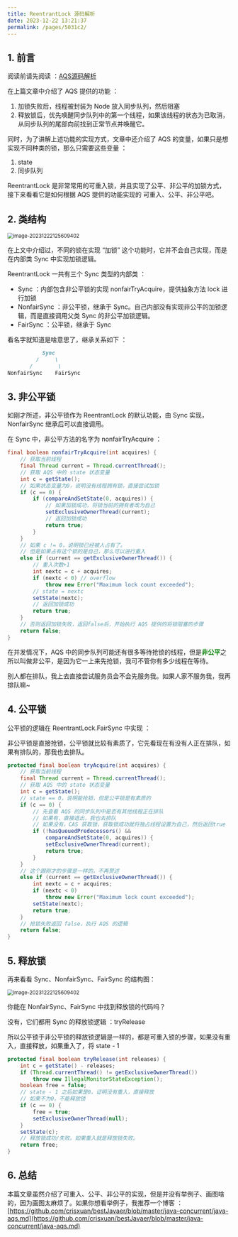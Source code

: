 ```yaml
---
title: ReentrantLock 源码解析
date: 2023-12-22 13:21:37
permalink: /pages/5031c2/
---
```

## 1. 前言

阅读前请先阅读 ：[AQS源码解析](https://2382546457.github.io/pages/6c8c00/)

在上篇文章中介绍了 AQS 提供的功能 ：

1. 加锁失败后，线程被封装为 Node 放入同步队列，然后阻塞
2. 释放锁后，优先唤醒同步队列中的第一个线程，如果该线程的状态为已取消，从同步队列的尾部向前找到正常节点并唤醒它。

同时，为了讲解上述功能的实现方式，文章中还介绍了 AQS 的变量，如果只是想实现不同种类的锁，那么只需要这些变量 ：

1. state
2. 同步队列

ReentrantLock 是非常常用的可重入锁，并且实现了公平、非公平的加锁方式，接下来看看它是如何根据 AQS 提供的功能实现的 可重入、公平、非公平吧。

## 2. 类结构

<img src="https://typorehwf.oss-cn-chengdu.aliyuncs.com/image-20231222125609402.png" alt="image-20231222125609402" style="zoom:80%;" />

在上文中介绍过，不同的锁在实现 “加锁” 这个功能时，它并不会自己实现，而是在内部类 Sync 中实现加锁逻辑。

ReentrantLock 一共有三个 Sync 类型的内部类 ：

- Sync ：内部包含非公平锁的实现 nonfairTryAcquire，提供抽象方法 lock 进行加锁
- NonfairSync ：非公平锁，继承于 Sync。自己内部没有实现非公平的加锁逻辑，而是直接调用父类 Sync 的非公平加锁逻辑。
- FairSync ：公平锁，继承于 Sync

看名字就知道是啥意思了，继承关系如下 ：

```markdown
           Sync
         /     \
       /        \
NonfairSync    FairSync
```

## 3. 非公平锁

如刚才所述，非公平锁作为 ReentrantLock 的默认功能，由 Sync 实现，NonfairSync 继承后可以直接调用。

在 Sync 中，非公平方法的名字为 nonfairTryAcquire ：

```java
final boolean nonfairTryAcquire(int acquires) {
    // 获取当前线程
    final Thread current = Thread.currentThread();
    // 获取 AQS 中的 state 状态变量
    int c = getState();
    // 如果状态变量为0，说明没有线程拥有锁，直接尝试加锁
    if (c == 0) {
        if (compareAndSetState(0, acquires)) {
            // 如果加锁成功，将锁当前的拥有者改为自己
            setExclusiveOwnerThread(current);
            // 返回加锁成功
            return true;
        }
    }
    // 如果 c != 0，说明锁已经被人占有了。
    // 但是如果占有这个锁的是自己，那么可以进行重入
    else if (current == getExclusiveOwnerThread()) {
        // 重入次数+1
        int nextc = c + acquires;
        if (nextc < 0) // overflow
            throw new Error("Maximum lock count exceeded");
        // state = nextc
        setState(nextc);
        // 返回加锁成功
        return true;
    }
    // 否则返回加锁失败，返回false后，开始执行 AQS 提供的将锁阻塞的步骤
    return false;
}
```

在并发情况下，AQS 中的同步队列可能还有很多等待抢锁的线程，但是<font color=green>**非公平**</font>之所以叫做非公平，是因为它一上来先抢锁，我可不管你有多少线程在等待。

别人都在排队，我上去直接尝试服务员会不会先服务我。如果人家不服务我，我再排队嘛~

## 4. 公平锁

公平锁的逻辑在 ReentrantLock.FairSync 中实现 ：

非公平锁是直接抢锁，公平锁就比较有素质了，它先看现在有没有人正在排队，如果有排队的，那我也去排队。

```java
protected final boolean tryAcquire(int acquires) {
    // 获取当前线程
    final Thread current = Thread.currentThread();
    // 获取 AQS 中的 state 状态变量
    int c = getState();
    // state == 0，说明能抢锁，但是公平锁是有素质的
    if (c == 0) {
        // 先查看 AQS 的同步队列中是否有其他线程正在排队
        // 如果有，直接退出，我也去排队
        // 如果没有，CAS 获取锁，获取锁成功就将独占线程设置为自己，然后返回true
        if (!hasQueuedPredecessors() &&
            compareAndSetState(0, acquires)) {
            setExclusiveOwnerThread(current);
            return true;
        }
    }
    // 这个跟刚才的步骤是一样的，不再赘述
    else if (current == getExclusiveOwnerThread()) {
        int nextc = c + acquires;
        if (nextc < 0)
            throw new Error("Maximum lock count exceeded");
        setState(nextc);
        return true;
    }
    // 抢锁失败返回 false，执行 AQS 的逻辑
    return false;
}
```

## 5. 释放锁

再来看看 Sync、NonfairSync、FairSync 的结构图：

<img src="https://typorehwf.oss-cn-chengdu.aliyuncs.com/image-20231222125609402.png" alt="image-20231222125609402" style="zoom:80%;" />

你能在 NonfairSync、FairSync 中找到释放锁的代码吗？

没有，它们都用 Sync 的释放锁逻辑 ：tryRelease

所以公平锁于非公平锁的释放锁逻辑是一样的，都是可重入锁的步骤，如果没有重入，直接释放，如果重入了，将 state - 1

```java
protected final boolean tryRelease(int releases) {
    int c = getState() - releases;
    if (Thread.currentThread() != getExclusiveOwnerThread())
        throw new IllegalMonitorStateException();
    boolean free = false;
    // state - 1 之后如果是0，证明没有重入，直接释放
    // 如果不为0，不能释放锁
    if (c == 0) {
        free = true;
        setExclusiveOwnerThread(null);
    }
    setState(c);
    // 释放锁成功/失败。如果重入就是释放锁失败。
    return free;
}
```
## 6. 总结
本篇文章虽然介绍了可重入、公平、非公平的实现，但是并没有举例子、画图啥的，因为画图太麻烦了。如果你想看举例子，我推荐一个博客 ：[https://github.com/crisxuan/bestJavaer/blob/master/java-concurrent/java-aqs.md](https://github.com/crisxuan/bestJavaer/blob/master/java-concurrent/java-aqs.md)
